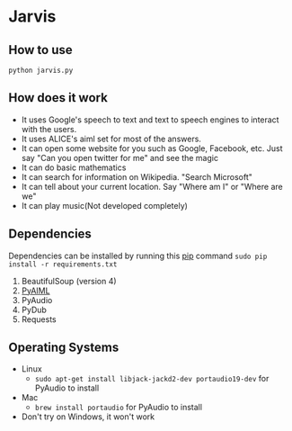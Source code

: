 Jarvis
======


How to use
---------
```
python jarvis.py
```

How does it work
---------------
* It uses Google's speech to text and text to speech engines to interact with the users.
* It uses ALICE's aiml set for most of the answers.
* It can open some website for you such as Google, Facebook, etc. Just say "Can you open twitter for me"
  and see the magic
* It can do basic mathematics
* It can search for information on Wikipedia. "Search Microsoft"
* It can tell about your current location. Say "Where am I" or "Where are we"
* It can play music(Not developed completely)


Dependencies
-----------

Dependencies can be installed by running this [pip](https://pypi.python.org/pypi/pip) command `sudo pip install -r requirements.txt`

1. BeautifulSoup (version 4)
2. [PyAIML](http://pyaiml.sourceforge.net/)
3. PyAudio
4. PyDub
5. Requests

Operating Systems
----------------
* Linux
    - `sudo apt-get install libjack-jackd2-dev portaudio19-dev` for PyAudio to install
* Mac
    - `brew install portaudio` for PyAudio to install
* Don't try on Windows, it won't work

